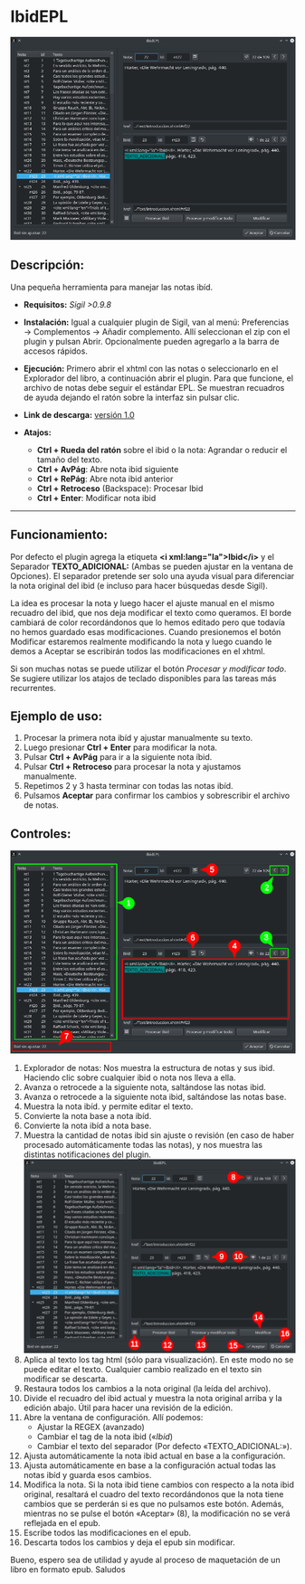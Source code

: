 # **IbidEPL**
![IbidEPL](docs/01.png?raw=true "IbidEPL")

## **Descripción:**
Una pequeña herramienta para manejar las notas ibíd.

* **Requisitos:** _Sigil >0.9.8_

* **Instalación:** Igual a cualquier plugin de Sigil, van al menú: Preferencias → Complementos → Añadir complemento. Allí seleccionan el zip con el plugin y pulsan Abrir. Opcionalmente pueden agregarlo a la barra de accesos rápidos.

* **Ejecución:** Primero abrir el xhtml con las notas o seleccionarlo en el Explorador del libro, a continuación abrir el plugin. Para que funcione, el archivo de notas debe seguir el estándar EPL. Se muestran recuadros de ayuda dejando el ratón sobre la interfaz sin pulsar clic.

* **Link de descarga:** [versión 1.0](https://mega.nz)

* **Atajos:**
    * **Ctrl + Rueda del ratón** sobre el ibid o la nota: Agrandar o reducir el tamaño del texto.
    * **Ctrl + AvPág**: Abre nota ibid siguiente
    * **Ctrl + RePág**: Abre nota ibid anterior
    * **Ctrl + Retroceso** (Backspace): Procesar Ibid
    * **Ctrl + Enter**: Modificar nota ibid


---------------------------------------------


## **Funcionamiento:**
Por defecto el plugin agrega la etiqueta **\<i xml:lang="la">Ibid\</i>** y el Separador **TEXTO_ADICIONAL:** (Ambas se pueden ajustar en la ventana de Opciones). El separador pretende ser solo una ayuda visual para diferenciar la nota original del ibid (e incluso para hacer búsquedas desde Sigil).

La idea es procesar la nota y luego hacer el ajuste manual en el mismo recuadro del ibid, que nos deja modificar el texto como queramos. El borde cambiará de color recordándonos que lo hemos editado pero que todavía no hemos guardado esas modificaciones. Cuando presionemos el botón Modificar estaremos realmente modificando la nota y luego cuando le demos a Aceptar se escribirán todos las modificaciones en el xhtml.

Si son muchas notas se puede utilizar el botón _Procesar y modificar todo_.
Se sugiere utilizar los atajos de teclado disponibles para las tareas más recurrentes.

## **Ejemplo de uso:**
1. Procesar la primera nota ibíd y ajustar manualmente su texto.
1. Luego presionar **Ctrl + Enter** para modificar la nota.
1. Pulsar **Ctrl + AvPág** para ir a la siguiente nota íbid.
1. Pulsar **Ctrl + Retroceso** para procesar la nota y ajustamos manualmente.
1. Repetimos 2 y 3 hasta terminar con todas las notas ibíd.
1. Pulsamos **Aceptar** para confirmar los cambios y sobrescribir el archivo de notas.

## **Controles:**
![Navigation](docs/02.png?raw=true "IbidEPL")
1. Explorador de notas: Nos muestra la estructura de notas y sus ibid. Haciendo clic sobre cualquier ibid o nota nos lleva a ella.
1. Avanza o retrocede a la siguiente nota, saltándose las notas ibid.
1. Avanza o retrocede a la siguiente nota ibid, saltándose las notas base.
1. Muestra la nota ibíd. y permite editar el texto.
1. Convierte la nota base a nota ibíd.
1. Convierte la nota ibíd a nota base.
1. Muestra la cantidad de notas ibid sin ajuste o revisión (en caso de haber procesado automáticamente todas las notas), y nos muestra las distintas notificaciones del plugin.
![Edit](docs/03.png?raw=true "IbidEPL")
1. Aplica al texto los tag html (sólo para visualización). En este modo no se puede editar el texto. Cualquier cambio realizado en el texto sin modificar se descarta.
1. Restaura todos los cambios a la nota original (la leída del archivo).
1. Divide el recuadro del ibid actual y muestra la nota original arriba y la edición abajo. Útil para hacer una revisión de la edición.
1. Abre la ventana de configuración. Allí podemos:
   - Ajustar la REGEX (avanzado)
   - Cambiar el tag de la nota ibid («<i xml:lang="la">Ibid</i>)
   - Cambiar el texto del separador (Por defecto «TEXTO_ADICIONAL:»).
1. Ajusta automáticamente la nota ibid actual en base a la configuración.
1. Ajusta automáticamente en base a la configuración actual todas las notas ibíd y guarda esos cambios.
1. Modifica la nota. Si la nota ibid tiene cambios con respecto a la nota ibid original, resaltará el cuadro del texto recordándonos que la nota tiene cambios que se perderán si es que no pulsamos este botón.
Además, mientras no se pulse el botón «Aceptar» (8), la modificación no se verá reflejada en el epub.
1. Escribe todos las modificaciones en el epub.
1. Descarta todos los cambios y deja el epub sin modificar.

Bueno, espero sea de utilidad y ayude al proceso de maquetación de un libro en formato epub.
Saludos

